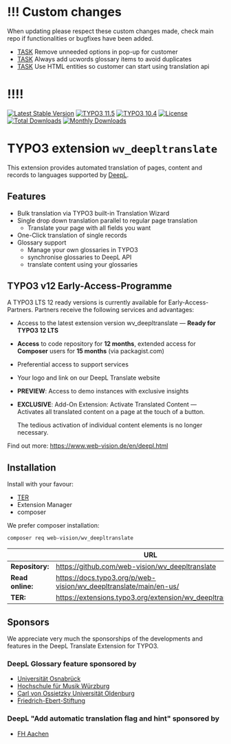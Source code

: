 # !!! Custom changes

When updating please respect these custom changes made, check main repo if functionalities or bugfixes have been added.

- [TASK](https://github.com/beechit/wv_deepltranslate/commit/8ff53390546825ea3b0e46e90abdcd6beb173566) Remove unneeded options in pop-up for customer
- [TASK](https://github.com/beechit/wv_deepltranslate/commit/7344da765f660e9e74c25d2416e4d33d8cc4e367) Always add ucwords glossary items to avoid duplicates
- [TASK](https://github.com/beechit/wv_deepltranslate/commit/42517f45b3e35cc878e6c9974aa013f6fe82aef8) Use HTML entities so customer can start using translation api
# !!!!


[![Latest Stable Version](https://poser.pugx.org/web-vision/wv_deepltranslate/v/stable.svg?style=for-the-badge)](https://packagist.org/packages/web-vision/wv_deepltranslate)
[![TYPO3 11.5](https://img.shields.io/badge/TYPO3-11.5-green.svg?style=for-the-badge)](https://get.typo3.org/version/11)
[![TYPO3 10.4](https://img.shields.io/badge/TYPO3-10.4-orange.svg?style=for-the-badge)](https://get.typo3.org/version/10)
[![License](http://poser.pugx.org/web-vision/wv_deepltranslate/license?style=for-the-badge)](https://packagist.org/packages/web-vision/wv_deepltranslate)
[![Total Downloads](https://poser.pugx.org/web-vision/wv_deepltranslate/downloads.svg?style=for-the-badge)](https://packagist.org/packages/web-vision/wv_deepltranslate)
[![Monthly Downloads](https://poser.pugx.org/web-vision/wv_deepltranslate/d/monthly?style=for-the-badge)](https://packagist.org/packages/web-vision/wv_deepltranslate)

# TYPO3 extension `wv_deepltranslate`

This extension provides automated translation of pages, content and records
to languages supported by [DeepL](https://www.deepl.com/de/docs-api/).

## Features

* Bulk translation via TYPO3 built-in Translation Wizard
* Single drop down translation parallel to regular page translation
  * Translate your page with all fields you want
* One-Click translation of single records
* Glossary support
  * Manage your own glossaries in TYPO3
  * synchronise glossaries to DeepL API
  * translate content using your glossaries

## TYPO3 v12 Early-Access-Programme

A TYPO3 LTS 12 ready versions is currently available for Early-Access-Partners.
Partners receive the following services and advantages:

* Access to the latest extension version wv_deepltranslate — **Ready for TYPO3 12 LTS**
* **Access** to code repository for **12 months**, extended access for
  **Composer** users for **15 months** (via packagist.com)
* Preferential access to support services
* Your logo and link on our DeepL Translate website
* **PREVIEW**: Access to demo instances with exclusive insights
* **EXCLUSIVE**: Add-On Extension: Activate Translated Content — Activates all
  translated content on a page at the touch of a button.

  The tedious activation of individual content elements is no longer necessary.

Find out more: https://www.web-vision.de/en/deepl.html

## Installation

Install with your favour:

* [TER](https://extensions.typo3.org/extension/wv_deepltranslate/)
* Extension Manager
* composer

We prefer composer installation:
```bash
composer req web-vision/wv_deepltranslate
```

|                  | URL                                                               |
|------------------|-------------------------------------------------------------------|
| **Repository:**  | https://github.com/web-vision/wv_deepltranslate                   |
| **Read online:** | https://docs.typo3.org/p/web-vision/wv_deepltranslate/main/en-us/ |
| **TER:**         | https://extensions.typo3.org/extension/wv_deepltranslate/         |

## Sponsors
We appreciate very much the sponsorships of the developments and features in
the DeepL Translate Extension for TYPO3.

### DeepL Glossary feature sponsored by
* [Universität Osnabrück](https://www.uni-osnabrueck.de)
* [Hochschule für Musik Würzburg](https://www.hfm-wuerzburg.de)
* [Carl von Ossietzky Universität Oldenburg](https://uol.de/)
* [Friedrich-Ebert-Stiftung](https://www.fes.de)

### DeepL "Add automatic translation flag and hint" sponsored by

* [FH Aachen](https://www.fh-aachen.de/)
